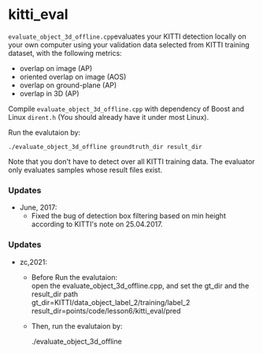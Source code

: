 # kitti_eval

`evaluate_object_3d_offline.cpp`evaluates your KITTI detection locally on your own computer using your validation data selected from KITTI training dataset, with the following metrics:

- overlap on image (AP)
- oriented overlap on image (AOS)
- overlap on ground-plane (AP)
- overlap in 3D (AP)

Compile `evaluate_object_3d_offline.cpp` with dependency of Boost and Linux `dirent.h` (You should already have it under most Linux).

Run the evalutaion by:

    ./evaluate_object_3d_offline groundtruth_dir result_dir
    
Note that you don't have to detect over all KITTI training data. The evaluator only evaluates samples whose result files exist.


### Updates

- June, 2017:
  * Fixed the bug of detection box filtering based on min height according to KITTI's note on 25.04.2017.


### Updates
- zc,2021: 
  *  Before Run the  evalutaion:    
    open the evaluate_object_3d_offline.cpp, and set the gt_dir and the result_dir path    
    gt_dir=KITTI/data_object_label_2/training/label_2  
    result_dir=points/code/lesson6/kitti_eval/pred
  *  Then, run the evalutaion by:

      ./evaluate_object_3d_offline
    